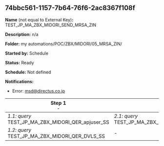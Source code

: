 ## 74bbc561-1157-7b64-76f6-2ac8367f108f

**Name** (not equal to External Key)**:** TEST_JP_MA_ZBX_MIDORI_SEND_MRSA_ZIN

**Description:** n/a

**Folder:** my automations/POC/ZBX/MIDORI/05_MRSA_ZIN/

**Started by:** Schedule

**Status:** Ready

**Schedule:** Not defined

**Notifications:**

* Error: msd@directus.co.jp

| Step 1<br>_<small>-</small>_ | Step 2<br>_<small>-</small>_ | Step 3<br>_<small>-</small>_ |
| --- | --- | --- |
| _1.1: query_<br>TEST_JP_MA_ZBX_MIDORI_QER_apjuser_SS | _2.1: query_<br>TEST_JP_MA_ZBX_MIDORI_QER_SEND_MRSA | _3.1: query_<br>TEST_JP_MA_ZBX_MIDORI_QER_SEND_ZIN |
| _1.2: query_<br>TEST_JP_MA_ZBX_MIDORI_QER_DVLS_SS | - | - |
